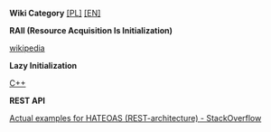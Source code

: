 **Wiki Category** [[PL]](https://pl.wikipedia.org/wiki/Kategoria:Wzorce_projektowe) [[EN]](https://en.wikipedia.org/wiki/Category:Software_design_patterns)  


**RAII (Resource Acquisition Is Initialization)**

[wikipedia](https://pl.wikipedia.org/wiki/Resource_Acquisition_Is_Initialization)

**Lazy Initialization**

[C++](https://cpp-polska.pl/post/pozna-inicjalizacja-w-c)  

**REST API**  

[Actual examples for HATEOAS (REST-architecture) - StackOverflow](https://stackoverflow.com/questions/1139095/actual-examples-for-hateoas-rest-architecture)  
